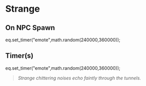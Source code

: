 # Strange







## On NPC Spawn

eq.set_timer("emote",math.random(240000,360000));


## Timer(s)

eq.set_timer("emote",math.random(240000,360000));

>*Strange chittering noises echo faintly through the tunnels.*